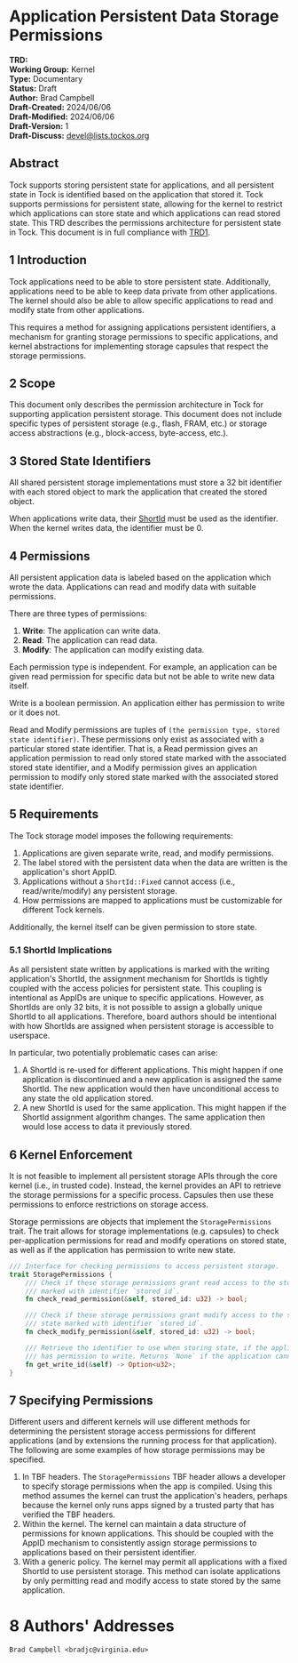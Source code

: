 Application Persistent Data Storage Permissions
===============================================

**TRD:** <br/>
**Working Group:** Kernel<br/>
**Type:** Documentary<br/>
**Status:** Draft <br/>
**Author:** Brad Campbell<br/>
**Draft-Created:** 2024/06/06<br/>
**Draft-Modified:** 2024/06/06<br/>
**Draft-Version:** 1<br/>
**Draft-Discuss:** devel@lists.tockos.org<br/>


Abstract
-------------------------------

Tock supports storing persistent state for applications, and all persistent
state in Tock is identified based on the application that stored it. Tock
supports permissions for persistent state, allowing for the kernel to restrict
which applications can store state and which applications can read stored state.
This TRD describes the permissions architecture for persistent state in Tock.
This document is in full compliance with [TRD1][TRD1].


1 Introduction
-------------------------------

Tock applications need to be able to store persistent state. Additionally,
applications need to be able to keep data private from other applications. The
kernel should also be able to allow specific applications to read and modify
state from other applications.

This requires a method for assigning applications persistent identifiers,
a mechanism for granting storage permissions to specific applications,
and kernel abstractions for implementing storage capsules that respect
the storage permissions.


2 Scope
-------------------------------

This document only describes the permission architecture in Tock for supporting
application persistent storage. This document does not include specific types of
persistent storage (e.g., flash, FRAM, etc.) or storage access abstractions
(e.g., block-access, byte-access, etc.).


3 Stored State Identifiers
-------------------------------

All shared persistent storage implementations must store a 32 bit identifier
with each stored object to mark the application that created the stored object.

When applications write data, their [ShortId](../trd-appid.md) must be used as the identifier. When
the kernel writes data, the identifier must be 0.


4 Permissions
-------------------------------

All persistent application data is labeled based on the application which wrote
the data.
Applications can read and modify data with suitable
permissions.

There are three types of permissions:

1. **Write**: The application can write data.
1. **Read**: The application can read data.
1. **Modify**: The application can modify existing data.

Each permission type is independent. For example, an application can be given
read permission for specific data but not be able to write new data itself.

Write is a boolean permission. An application either has permission to write or
it does not.

Read and Modify permissions are tuples of `(the permission type, stored state
identifier)`. These permissions only exist as associated with a particular
stored state identifier. That is, a Read permission gives an application
permission to read only stored state marked with the associated stored state
identifier, and a Modify permission gives an application permission to modify
only stored state marked with the associated stored state identifier.


5 Requirements
-------------------------------

The Tock storage model imposes the following requirements:

1. Applications are given separate write, read, and modify permissions.
2. The label stored with the persistent data when the data are written is the
   application's short AppID.
3. Applications without a `ShortId::Fixed` cannot access (i.e.,
   read/write/modify) any persistent storage.
4. How permissions are mapped to applications must be customizable for different
   Tock kernels.

Additionally, the kernel itself can be given permission to store state.

### 5.1 ShortId Implications

As all persistent state written by applications is marked with the writing
application's ShortId, the assignment mechanism for ShortIds is tightly coupled
with the access policies for persistent state. This coupling is intentional as
AppIDs are unique to specific applications. However, as ShortIds are only 32
bits, it is not possible to assign a globally unique ShortId to all
applications. Therefore, board authors should be intentional with how ShortIds
are assigned when persistent storage is accessible to userspace.

In particular, two potentially problematic cases can arise:

1. A ShortId is re-used for different applications. This might happen if one
   application is discontinued and a new application is assigned the same
   ShortId. The new application would then have unconditional access to any
   state the old application stored.
2. A new ShortId is used for the same application. This might happen if the
   ShortId assignment algorithm changes. The same application then would lose
   access to data it previously stored.


6 Kernel Enforcement
-------------------------------

It is not feasible to implement all persistent storage APIs through the core
kernel (i.e., in trusted code). Instead, the kernel provides an API to retrieve
the storage permissions for a specific process. Capsules then use these
permissions to enforce restrictions on storage access.

Storage permissions are objects that implement the `StoragePermissions` trait.
The trait allows for storage implementations (e.g. capsules) to check
per-application permissions for read and modify operations on stored state, as
well as if the application has permission to write new state.

```rust
/// Interface for checking permissions to access persistent storage.
trait StoragePermissions {
    /// Check if these storage permissions grant read access to the stored state
    /// marked with identifier `stored_id`.
    fn check_read_permission(&self, stored_id: u32) -> bool;

    /// Check if these storage permissions grant modify access to the stored
    /// state marked with identifier `stored_id`.
    fn check_modify_permission(&self, stored_id: u32) -> bool;

    /// Retrieve the identifier to use when storing state, if the application
    /// has permission to write. Returns `None` if the application cannot write.
    fn get_write_id(&self) -> Option<u32>;
}
```


7 Specifying Permissions
-------------------------------

Different users and different kernels will use different methods for determining
the persistent storage access permissions for different applications (and by
extensions the running process for that application). The following are some
examples of how storage permissions may be specified.

1. In TBF headers. The `StoragePermissions` TBF header allows a developer to
   specify storage permissions when the app is compiled. Using this method
   assumes the kernel can trust the application's headers, perhaps because the
   kernel only runs apps signed by a trusted party that has verified the TBF
   headers.
2. Within the kernel. The kernel can maintain a data structure of permissions
   for known applications. This should be coupled with the AppID mechanism to
   consistently assign storage permissions to applications based on their
   persistent identifier.
3. With a generic policy. The kernel may permit all applications with a fixed
   ShortId to use persistent storage. This method can isolate applications by
   only permitting read and modify access to state stored by the same
   application.


8 Authors' Addresses
===============================
```
Brad Campbell <bradjc@virginia.edu>
```

[TRD1]: trd1-trds.md "Tock Reference Document (TRD) Structure and Keywords"
